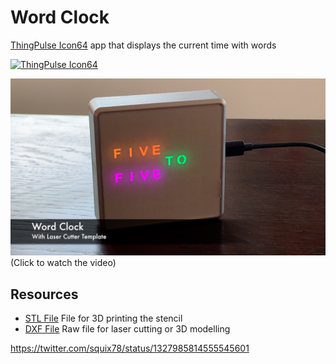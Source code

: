 # Word Clock

[ThingPulse Icon64](https://thingpulse.com/product/icon64/) app that displays the current time with words

[![ThingPulse Icon64](https://thingpulse.com/wp-content/uploads/2020/11/Whitebox_Heart.jpg)](https://thingpulse.com/product/icon64/)

[![ThingPulse Icon64](/resources/WordClock.jpg)](https://youtu.be/4bVVeHwS4fc?t=20) (Click to watch the video)

## Resources
* [STL File](/resources/stencil.stl) File for 3D printing the stencil
* [DXF File](/resources/stencil.stl) Raw file for laser cutting or 3D modelling



https://twitter.com/squix78/status/1327985814555545601
